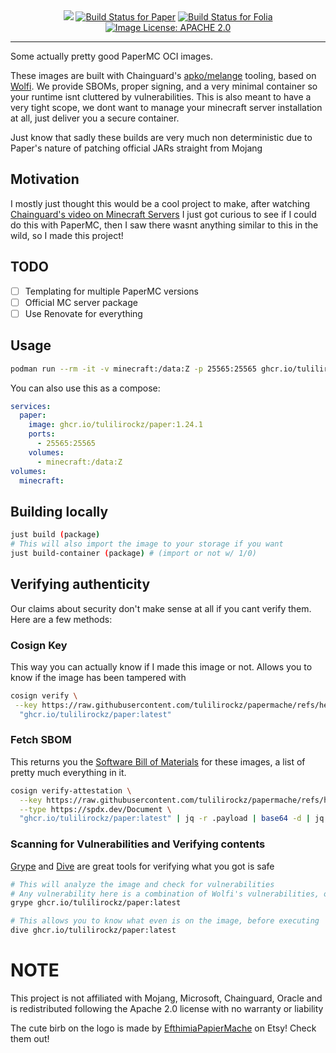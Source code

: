 <div align="center">
    <picture>
        <source srcset="https://github.com/user-attachments/assets/5b655bcb-f529-4580-ad43-607b11cf5a1b" media="(prefers-color-scheme: dark)">
        <img src="https://github.com/user-attachments/assets/fd7a35df-5ac9-4605-8f0c-5ad565f5f5bf">
    </picture>
    <a href="https://github.com/tulilirockz/papermache/actions/workflows/build-paper.yml"><img src="https://github.com/tulilirockz/papermache/actions/workflows/build-paper.yml/badge.svg" alt="Build Status for Paper" /></a>
    <a href="https://github.com/tulilirockz/papermache/actions/workflows/build-folia.yml"><img src="https://github.com/tulilirockz/papermache/actions/workflows/build-folia.yml/badge.svg" alt="Build Status for Folia" /></a>
    <a href="https://github.com/tulilirockz/papermache/main/LICENSE.md"><img src="https://img.shields.io/github/license/atomic-studio-org/Atomic-Studio?style=plastic&style=social" alt="Image License: APACHE 2.0"/></a>
</div>
<hr/>

Some actually pretty good PaperMC OCI images.

These images are built with Chainguard's
[apko/melange](https://edu.chainguard.dev/open-source/build-tools/melange/getting-started-with-melange/)
tooling, based on [Wolfi](https://github.com/wolfi-dev). We provide SBOMs,
proper signing, and a very minimal container so your runtime isnt cluttered by
vulnerabilities. This is also meant to have a very tight scope, we dont want to
manage your minecraft server installation at all, just deliver you a secure container.

Just know that sadly these builds are very much non deterministic due to
Paper's nature of patching official JARs straight from Mojang

## Motivation

I mostly just thought this would be a cool project to make, after watching
[Chainguard's video on Minecraft Servers](https://www.youtube.com/watch?v=q6I0JC3h06U)
I just got curious to see if I could do this with PaperMC, then I saw there wasnt
anything similar to this in the wild, so I made this project!

## TODO
- [ ] Templating for multiple PaperMC versions
- [ ] Official MC server package
- [ ] Use Renovate for everything

## Usage

```bash
podman run --rm -it -v minecraft:/data:Z -p 25565:25565 ghcr.io/tulilirockz/paper:latest
```

You can also use this as a compose:
```yaml
services:
  paper:
    image: ghcr.io/tulilirockz/paper:1.24.1
    ports:
      - 25565:25565
    volumes:
      - minecraft:/data:Z
volumes:
  minecraft:
```

## Building locally

```bash
just build (package)
# This will also import the image to your storage if you want
just build-container (package) # (import or not w/ 1/0)
```

## Verifying authenticity

Our claims about security don't make sense at all if you cant verify them.
Here are a few methods:

### Cosign Key

This way you can actually know if I made this image or not.
Allows you to know if the image has been tampered with

```bash
cosign verify \
 --key https://raw.githubusercontent.com/tulilirockz/papermache/refs/heads/main/cosign.pub \
  "ghcr.io/tulilirockz/paper:latest"
```

### Fetch SBOM

This returns you the [Software Bill of Materials](https://www.cisa.gov/sbom)
for these images, a list of pretty much everything in it.

```bash
cosign verify-attestation \
  --key https://raw.githubusercontent.com/tulilirockz/papermache/refs/heads/main/cosign.pub \
  --type https://spdx.dev/Document \
  "ghcr.io/tulilirockz/paper:latest" | jq -r .payload | base64 -d | jq .predicate > ./paper-sbom.yaml
```

### Scanning for Vulnerabilities and Verifying contents

[Grype](https://github.com/anchore/grype) and [Dive](https://github.com/wagoodman/dive)
are great tools for verifying what you got is safe

```bash
# This will analyze the image and check for vulnerabilities
# Any vulnerability here is a combination of Wolfi's vulnerabilities, openJDKs, and PaperMCs
grype ghcr.io/tulilirockz/paper:latest

# This allows you to know what even is on the image, before executing
dive ghcr.io/tulilirockz/paper:latest
```

# NOTE

This project is not affiliated with Mojang, Microsoft, Chainguard, Oracle and
is redistributed following the Apache 2.0 license with no warranty or liability

The cute birb on the logo is made by
[EfthimiaPapierMache](https://www.etsy.com/shop/EfthimiaPapierMache) on Etsy!
Check them out!
